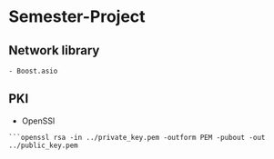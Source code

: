 # Semester-Project

## Network library
    - Boost.asio

## PKI
- OpenSSl
```openssl genrsa -out ../private_key.pem 2048 
```openssl rsa -in ../private_key.pem -outform PEM -pubout -out ../public_key.pem
